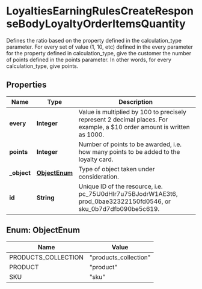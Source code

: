 

# LoyaltiesEarningRulesCreateResponseBodyLoyaltyOrderItemsQuantity

Defines the ratio based on the property defined in the calculation_type parameter. For every set of value (1, 10, etc) defined in the every parameter for the property defined in calculation_type, give the customer the number of points defined in the points parameter. In other words, for every calculation_type, give points.

## Properties

| Name | Type | Description |
|------------ | ------------- | ------------- |
|**every** | **Integer** | Value is multiplied by 100 to precisely represent 2 decimal places. For example, a $10 order amount is written as 1000. |
|**points** | **Integer** | Number of points to be awarded, i.e. how many points to be added to the loyalty card. |
|**_object** | [**ObjectEnum**](#ObjectEnum) | Type of object taken under consideration. |
|**id** | **String** | Unique ID of the resource, i.e. pc_75U0dHlr7u75BJodrW1AE3t6, prod_0bae32322150fd0546, or sku_0b7d7dfb090be5c619. |



## Enum: ObjectEnum

| Name | Value |
|---- | -----|
| PRODUCTS_COLLECTION | &quot;products_collection&quot; |
| PRODUCT | &quot;product&quot; |
| SKU | &quot;sku&quot; |



